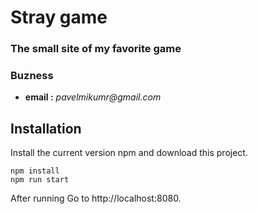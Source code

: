 # Stray game

### The small site of my favorite game

### Buzness

- **email :** _pavelmikumr@gmail.com_

## Installation

Install the current version npm and download this project.

```npm
npm install
npm run start
```

After running Go to http://localhost:8080.
